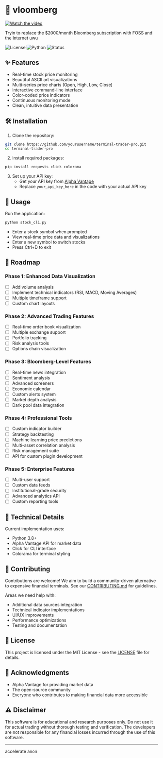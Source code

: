 # 🚀 vloomberg


[![Watch the video](https://img.youtube.com/vi/DBaZGORhUcY/0.jpg)](https://www.youtube.com/watch?v=DBaZGORhUcY&t=89s)


Tryin to replace the $2000/month Bloomberg subscription with FOSS and the Internet uwu 

![License](https://img.shields.io/badge/license-MIT-blue.svg)
![Python](https://img.shields.io/badge/python-3.8+-blue.svg)
![Status](https://img.shields.io/badge/status-alpha-orange.svg)

## ✨ Features

- Real-time stock price monitoring
- Beautiful ASCII art visualizations
- Multi-series price charts (Open, High, Low, Close)
- Interactive command-line interface
- Color-coded price indicators
- Continuous monitoring mode
- Clean, intuitive data presentation

## 🛠 Installation

1. Clone the repository:
```bash
git clone https://github.com/yourusername/terminal-trader-pro.git
cd terminal-trader-pro
```

2. Install required packages:
```bash
pip install requests click colorama
```

3. Set up your API key:
   - Get your API key from [Alpha Vantage](https://www.alphavantage.co/)
   - Replace `your_api_key_here` in the code with your actual API key

## 🚀 Usage

Run the application:
```bash
python stock_cli.py
```

- Enter a stock symbol when prompted
- View real-time price data and visualizations
- Enter a new symbol to switch stocks
- Press Ctrl+D to exit

## 🎯 Roadmap

### Phase 1: Enhanced Data Visualization
- [ ] Add volume analysis
- [ ] Implement technical indicators (RSI, MACD, Moving Averages)
- [ ] Multiple timeframe support
- [ ] Custom chart layouts

### Phase 2: Advanced Trading Features
- [ ] Real-time order book visualization
- [ ] Multiple exchange support
- [ ] Portfolio tracking
- [ ] Risk analysis tools
- [ ] Options chain visualization

### Phase 3: Bloomberg-Level Features
- [ ] Real-time news integration
- [ ] Sentiment analysis
- [ ] Advanced screeners
- [ ] Economic calendar
- [ ] Custom alerts system
- [ ] Market depth analysis
- [ ] Dark pool data integration

### Phase 4: Professional Tools
- [ ] Custom indicator builder
- [ ] Strategy backtesting
- [ ] Machine learning price predictions
- [ ] Multi-asset correlation analysis
- [ ] Risk management suite
- [ ] API for custom plugin development

### Phase 5: Enterprise Features
- [ ] Multi-user support
- [ ] Custom data feeds
- [ ] Institutional-grade security
- [ ] Advanced analytics API
- [ ] Custom reporting tools

## 🔧 Technical Details

Current implementation uses:
- Python 3.8+
- Alpha Vantage API for market data
- Click for CLI interface
- Colorama for terminal styling

## 🤝 Contributing

Contributions are welcome! We aim to build a community-driven alternative to expensive financial terminals. See our [CONTRIBUTING.md](CONTRIBUTING.md) for guidelines.

Areas we need help with:
- Additional data sources integration
- Technical indicator implementations
- UI/UX improvements
- Performance optimizations
- Testing and documentation

## 📝 License

This project is licensed under the MIT License - see the [LICENSE](LICENSE) file for details.

## 🙏 Acknowledgments

- Alpha Vantage for providing market data
- The open-source community
- Everyone who contributes to making financial data more accessible

## ⚠️ Disclaimer

This software is for educational and research purposes only. Do not use it for actual trading without thorough testing and verification. The developers are not responsible for any financial losses incurred through the use of this software.


---
accelerate anon
